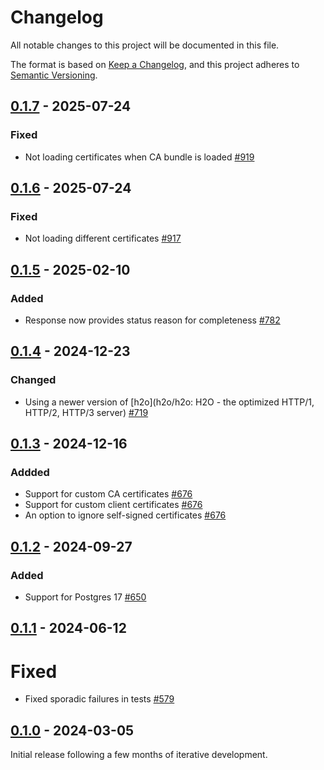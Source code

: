 # Changelog

All notable changes to this project will be documented in this file.

The format is based on [Keep a Changelog](https://keepachangelog.com/en/1.0.0/), and this project adheres
to [Semantic Versioning](https://semver.org/spec/v2.0.0.html).

## [0.1.7] - 2025-07-24

### Fixed

* Not loading certificates when CA bundle is loaded [#919](https://github.com/omnigres/omnigres/pull/919)

## [0.1.6] - 2025-07-24

### Fixed

* Not loading different certificates [#917](https://github.com/omnigres/omnigres/pull/917)

## [0.1.5] - 2025-02-10

### Added

* Response now provides status reason for completeness [#782](https://github.com/omnigres/omnigres/pull/782)

## [0.1.4] - 2024-12-23

### Changed

* Using a newer version of [h2o](h2o/h2o: H2O - the optimized HTTP/1, HTTP/2, HTTP/3
  server) [#719](https://github.com/omnigres/omnigres/pull/719)

## [0.1.3] - 2024-12-16

### Addded

* Support for custom CA certificates [#676](https://github.com/omnigres/omnigres/pull/676)
* Support for custom client certificates [#676](https://github.com/omnigres/omnigres/pull/676)
* An option to ignore self-signed certificates [#676](https://github.com/omnigres/omnigres/pull/676)

## [0.1.2] - 2024-09-27

### Added

* Support for Postgres 17 [#650](https://github.com/omnigres/omnigres/pull/650)

## [0.1.1] - 2024-06-12

# Fixed

* Fixed sporadic failures in tests [#579](https://github.com/omnigres/omnigres/pull/579)

## [0.1.0] - 2024-03-05

Initial release following a few months of iterative development.

[Unreleased]: https://github.com/omnigres/omnigres/commits/next/omni_httpc

[0.1.0]: [https://github.com/omnigres/omnigres/pull/511]

[0.1.1]: [https://github.com/omnigres/omnigres/pull/578]

[0.1.2]: [https://github.com/omnigres/omnigres/pull/650]

[0.1.3]: [https://github.com/omnigres/omnigres/pull/676]

[0.1.4]: [https://github.com/omnigres/omnigres/pull/719]

[0.1.5]: [https://github.com/omnigres/omnigres/pull/782]

[0.1.6]: [https://github.com/omnigres/omnigres/pull/917]

[0.1.7]: [https://github.com/omnigres/omnigres/pull/919]
